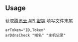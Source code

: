 ## Usage

获取[腾讯云 API 密钥](https://console.dnspod.cn/account/token/apikey)
填写文件末尾

```
arToken="ID,Token"
arDdnsCheck "域名" "主机记录"
```
